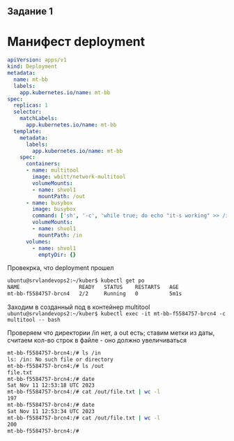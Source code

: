 ## Задание 1
# Манифест deployment
```yaml
apiVersion: apps/v1
kind: Deployment
metadata:
  name: mt-bb
  labels:
    app.kubernetes.io/name: mt-bb
spec:
  replicas: 1
  selector:
    matchLabels:
      app.kubernetes.io/name: mt-bb
  template:
    metadata:
      labels:
        app.kubernetes.io/name: mt-bb
    spec:
      containers:
      - name: multitool
        image: wbitt/network-multitool
        volumeMounts:
        - name: shvol1
          mountPath: /out
      - name: busybox
        image: busybox
        command: ['sh', '-c', 'while true; do echo "it-s working" >> /in/file.txt; sleep 2; done']
        volumeMounts:
        - name: shvol1
          mountPath: /in
      volumes:
        - name: shvol1
          emptyDir: {}
```

Провекрка, что deployment прошел
```bash
ubuntu@srvlandevops2:~/kuber$ kubectl get po
NAME                   READY   STATUS    RESTARTS   AGE
mt-bb-f5584757-brcn4   2/2     Running   0          5m1s
```

Заходим в созданный под в контейнер multitool
`ubuntu@srvlandevops2:~/kuber$ kubectl exec -it mt-bb-f5584757-brcn4 -c multitool -- bash`

Проверяем что директории /in нет, а out есть; ставим метки из даты, считаем кол-во строк в файле - оно должно увеличиваться
```bash
mt-bb-f5584757-brcn4:/# ls /in
ls: /in: No such file or directory
mt-bb-f5584757-brcn4:/# ls /out
file.txt
mt-bb-f5584757-brcn4:/# date
Sat Nov 11 12:53:18 UTC 2023
mt-bb-f5584757-brcn4:/# cat /out/file.txt | wc -l
197
mt-bb-f5584757-brcn4:/# date
Sat Nov 11 12:53:34 UTC 2023
mt-bb-f5584757-brcn4:/# cat /out/file.txt | wc -l
200
mt-bb-f5584757-brcn4:/#
```